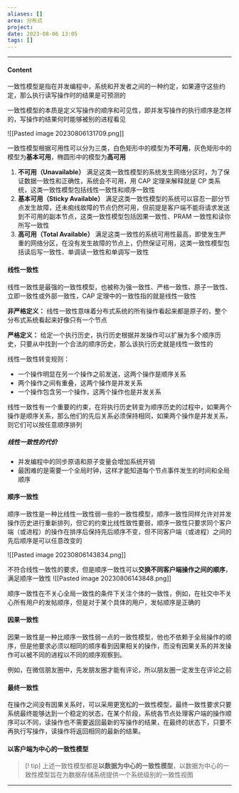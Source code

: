 ```yaml
---
aliases: []
area: 分布式
project: 
date: 2023-08-06 13:05
tags: []
---
```

---
#### Content
一致性模型是指在并发编程中，系统和开发者之间的一种约定，如果遵守这些约定，那么执行读写操作时的结果是可预测的

一致性模型的本质是定义写操作的顺序和可见性，即并发写操作的执行顺序是怎样的，写操作的结果何时能够被别的进程看见

![[Pasted image 20230806131709.png]]

一致性模型根据可用性可以分为三类，白色矩形中的模型为**不可用**，灰色矩形中的模型为**基本可用**，椭圆形中的模型为**高可用**

1. **不可用（Unavailable）**
    满足这类一致性模型的系统发生网络分区时，为了保证数据一致性和正确性，系统会不可用，用 CAP 定理来解释就是 CP 类系统，这类一致性模型包括线性一致性和顺序一致性
2. **基本可用（Sticky Available）**
    满足这类一致性模型的系统可以容忍一部分节点发生故障，还未痴线故障的节点仍然可用，但前提是客户端不能将请求发送到不可用的副本节点，这类一致性模型包括因果一致性、PRAM 一致性和读你所写一致性
3. **高可用（Total Available）**
    满足这类一致性的系统可用性最高，即使发生严重的网络分区，在没有发生故障的节点上，仍然保证可用，这类一致性模型包括读后写一致性、单调读一致性和单调写一致性

#### 线性一致性
线性一致性是最强的一致性模型，也被称为强一致性、严格一致性、原子一致性、立即一致性或外部一致性，CAP 定理中的一致性指的就是线性一致性

**非严格定义：**
线性一致性意味着分布式系统的所有操作看起来都是原子的，整个分布式系统看起来好像只有一个节点

**严格定义：**
给定一个执行历史，执行历史根据并发操作可以扩展为多个顺序历史，只要从中找到一个合法的顺序历史，那么该执行历史就是线性一致性的

线性一致性转变规则：
- 一个操作明显在另一个操作之前发送，这两个操作是顺序关系
- 两个操作之间有重叠，这两个操作是并发关系
- 一个操作包含另一个操作，这两个操作也是并发关系

线性一致性有一个重要的约束，在将执行历史转变为顺序历史的过程中，如果两个操作是顺序关系，那么他们的先后关系必须保持相同，如果两个操作是并发关系，则它们可以按任意顺序排列

##### 线性一致性的代价
- 并发编程中的同步原语和原子变量会增加系统开销
- 最困难的是需要一个全局时钟，这样才能知道每个节点事件发生的时间和全局顺序

#### 顺序一致性
顺序一致性是一种比线性一致性弱一些的一致性模型，顺序一致性同样允许对并发操作历史进行重新排列，但它的约束比线性致性要弱，顺序一致性只要求同个客户端（或进程）的操作在排序后保持先后顺序不变，但不同客户端（或进程）之间的先后顺序是可以任意改变的

![[Pasted image 20230806143834.png]]

不符合线性一致性的要求，但是顺序一致性可以**交换不同客户端操作之间的顺序**，满足顺序一致性
![[Pasted image 20230806143848.png]]

顺序一致性在不关心全局一致性的条件下关注个体的一致性，例如，在社交中不关心所有用户的发帖顺序，但是对于某个具体的用户，发帖顺序是正确的

#### 因果一致性
因果一致性是一种比顺序一致性弱一点的一致性模型，他也不依赖于全局操作的顺序，但是他要求必须以相同的顺序看到因果相关的操作，而没有因果关系的并发操作可以被不同的进程以不同的顺序观察到。

例如，在微信朋友圈中，先发朋友圈才能有评论，所以朋友圈一定发生在评论之前

#### 最终一致性
在操作之间没有因果关系时，可以采用更宽松的一致性模型，最终一致性要求只要系统最终能够达到一个稳定的状态，在某个阶段，系统各节点处理客户端的操作顺序可以不同，读操作也不需要返回最新的写操作的结果，在最终的状态下，只要不再执行写操作，读操作将返回相同的最新的结果。

#### 以客户端为中心的一致性模型
> [! tip] 
> 上述一致性模型都是**以数据为中心的一致性模型**，以数据为中心的一致性模型旨在为数据存储系统提供一个系统级别的一致性视图





---
